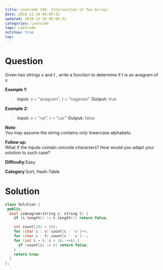 ```yaml
---
title: Leetcode 349. Intersection of Two Arrays
date: 2018-12-16 09:09:31
updated: 2018-12-16 09:09:31
categories: Leetcode
tags: Leetcode
notshow: true
top:
---
```


# Question


Given two strings  _s_  and  _t_ , write a function to determine if  _t_  is an anagram of  _s_.

**Example 1:**

> **Input:** _s_ = "anagram", _t_ = "nagaram"
> **Output:** true

**Example 2:**

> **Input:** _s_ = "rat", _t_ = "car"
> **Output:** false

**Note:**  
You may assume the string contains only lowercase alphabets.

**Follow up:**  
What if the inputs contain unicode characters? How would you adapt your solution to such case?

**Difficulty**:Easy

**Category**:Sort, Hash-Table

<!-- more -->

# Solution

```cpp
class Solution {
 public:
  bool isAnagram(string s, string t) {
    if (s.length() != t.length()) return false;

    int count[26] = {0};
    for (char c : s) count[c - 'a']++;
    for (char c : t) count[c - 'a']--;
    for (int i = 0; i < 26; ++i) {
      if (count[i] != 0) return false;
    }
    return true;
  }
};
```